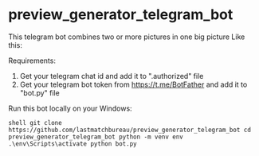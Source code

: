 # preview_generator_telegram_bot

This telegram bot combines two or more pictures in one big picture
Like this:

Requirements:
1. Get your telegram chat id and add it to ".authorized" file
2. Get your telegram bot token from https://t.me/BotFather and add it to "bot.py" file


Run this bot locally on your Windows:

`shell
git clone https://github.com/lastmatchbureau/preview_generator_telegram_bot
cd preview_generator_telegram_bot
python -m venv env
.\env\Scripts\activate
python bot.py
`

